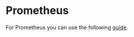 # Prometheus

For Prometheus you can use the following [guide](https://computingforgeeks.com/install-prometheus-server-on-debian-ubuntu-linux/).